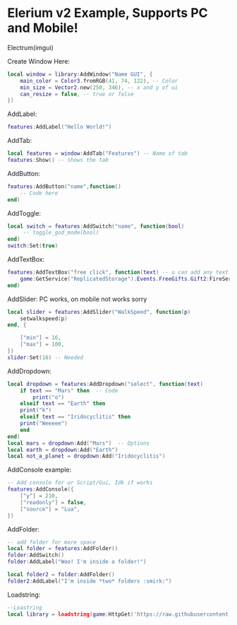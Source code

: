 # Elerium v2 Example, Supports PC and Mobile!

Electrum(imgui)

Create Window Here:
```lua
local window = library:AddWindow("Name GUI", {
	main_color = Color3.fromRGB(41, 74, 122), -- Color
	min_size = Vector2.new(250, 346), -- x and y of ui
	can_resize = false, -- true or false
})
```
AddLabel:
```lua
features:AddLabel("Hello World!")
```

AddTab:
```lua
local features = window:AddTab("Features") -- Name of tab
features:Show() -- shows the tab
```
AddButton:
```lua
features:AddButton("name",function()
	-- Code here
end)
```
AddToggle:
```lua
local switch = features:AddSwitch("name", function(bool)
	 -- toggle_god_mode(bool)
end)
switch:Set(true)
```
AddTextBox:
```lua
features:AddTextBox("free click", function(text) -- u can add any text to "text"
	game:GetService("ReplicatedStorage").Events.FreeGifts.Gift2:FireServer(text,"Clicks",false,false,"Normal")
end)
```
AddSlider:  PC works, on mobile not works sorry
```lua
local slider = features:AddSlider("WalkSpeed", function(p)
	setwalkspeed(p)   
end, {                    

	["min"] = 16,
	["max"] = 100,  
})
slider:Set(16) -- Needed
```
AddDropdown:
```lua
local dropdown = features:AddDropdown("select", function(text)
	if text == "Mars" then  -- Code
		print("o")
	elseif text == "Earth" then
	print("k")
	elseif text == "Iridocyclitis" then
	print("Weeeee")
	end
end)
local mars = dropdown:Add("Mars")  -- Options 
local earth = dropdown:Add("Earth")
local not_a_planet = dropdown:Add("Iridocyclitis")
```
AddConsole example:
```lua
-- Add console for ur Script/Gui, Idk if works
features:AddConsole({ 
	["y"] = 210,
	["readonly"] = false,  
	["source"] = "Lua",
})
```

AddFolder:
```lua
-- add folder for more space
local folder = features:AddFolder()
folder:AddSwitch()
folder:AddLabel("Woo! I'm inside a folder!")

local folder2 = folder:AddFolder()
folder2:AddLabel("I'm inside *two* folders :smirk:")
```

Loadstring:
```lua
--Loastring
local library = loadstring(game:HttpGet('https://raw.githubusercontent.com/obeseinsect/roblox/main/Ui%20Libraries/Elerium.lua'))()
```
